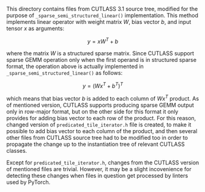 This directory contains files from CUTLASS 3.1 source tree, modified
for the purpose of `_sparse_semi_structured_linear()` implementation.
This method implements linear operator with weight matrix $W$, bias
vector $b$, and input tensor $x$ as arguments:

$$y=xW^{T}+b$$

where the matrix $W$ is a structured sparse matrix.  Since CUTLASS
support sparse GEMM operation only when the first operand is in
structured sparse format, the operation above is actually implemented
in `_sparse_semi_structured_linear()` as follows:

$$y=(Wx^{T}+b^{T})^{T}$$

which means that bias vector $b$ is added to each column of $Wx^{T}$
product.  As of mentioned version, CUTLASS supports producing sparse
GEMM output only in row-major format, but on the other side for this
format it only provides for adding bias vector to each row of the
product.  For this reason, changed version of
`predicated_tile_iterator.h` file is created, to make it possible to
add bias vector to each column of the product, and then several other
files from CUTLASS source tree had to be modified too in order to
propagate the change up to the instantiation tree of relevant CUTLASS
classes.

Except for `predicated_tile_iterator.h`, changes from the CUTLASS
version of mentioned files are trivial.  However, it may be a slight
incovenience for detecting these changes when files in question get
processed by linters used by PyTorch.
